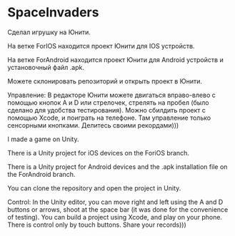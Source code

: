 # SpaceInvaders
Сделал игрушку на Юнити.

На ветке ForIOS находится проект Юнити для IOS устройств.

На ветке ForAndroid находится проект Юнити для Android устройств и установочный файл .apk.

Можете склонировать репозиторий и открыть проект в Юнити.

Управление:
В редакторе Юнити можете двигаться вправо-влево с помощью кнопок A и D или стрелочек, стрелять на пробел (было сделано для удобства тестирования).
Можно сбилдить проект с помощью Xcode, и поиграть на телефоне. Там управление только сенсорными кнопками.
Делитесь своими рекордами)))

I made a game on Unity.

There is a Unity project for iOS devices on the ForiOS branch.

There is a Unity project for Android devices and the .apk installation file on the ForAndroid branch.

You can clone the repository and open the project in Unity.

Control:
In the Unity editor, you can move right and left using the A and D buttons or arrows, shoot at the space bar (it was done for the convenience of testing).
You can build a project using Xcode, and play on your phone. There is control only by touch buttons.
Share your records)))
